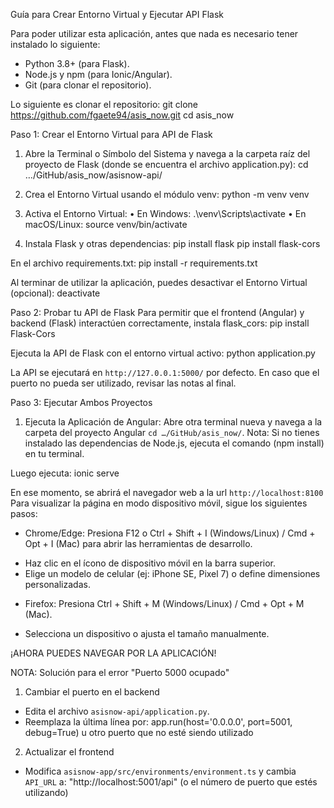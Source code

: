 Guía para Crear Entorno Virtual y Ejecutar API Flask

Para poder utilizar esta aplicación, antes que nada es necesario tener instalado lo siguiente:
- Python 3.8+ (para Flask).
- Node.js y npm (para Ionic/Angular).
- Git (para clonar el repositorio).

Lo siguiente es clonar el repositorio:
git clone https://github.com/fgaete94/asis_now.git
cd asis_now

Paso 1: Crear el Entorno Virtual para API de Flask

1. Abre la Terminal o Símbolo del Sistema y navega a la carpeta raíz del proyecto de Flask (donde se encuentra el archivo application.py):
cd …/GitHub/asis_now/asisnow-api/

2. Crea el Entorno Virtual usando el módulo venv:
python -m venv venv

3. Activa el Entorno Virtual:
•	En Windows:
.\venv\Scripts\activate
•	En macOS/Linux:
source venv/bin/activate

4. Instala Flask y otras dependencias:
pip install flask
pip install flask-cors

En el archivo requirements.txt:
pip install -r requirements.txt

Al terminar de utilizar la aplicación, puedes desactivar el Entorno Virtual (opcional):
deactivate

Paso 2: Probar tu API de Flask
Para permitir que el frontend (Angular) y backend (Flask) interactúen correctamente, instala flask_cors:
pip install Flask-Cors

Ejecuta la API de Flask con el entorno virtual activo:
python application.py

La API se ejecutará en `http://127.0.0.1:5000/` por defecto.
En caso que el puerto no pueda ser utilizado, revisar las notas al final.


Paso 3: Ejecutar Ambos Proyectos

1. Ejecuta la Aplicación de Angular:
Abre otra terminal nueva y navega a la carpeta del proyecto Angular `cd …/GitHub/asis_now/`.
Nota: Si no tienes instalado las dependencias de Node.js, ejecuta el comando (npm install) en tu terminal.

Luego ejecuta:
ionic serve

En ese momento, se abrirá el navegador web a la url `http://localhost:8100`
Para visualizar la página en modo dispositivo móvil, sigue los siguientes pasos:

* Chrome/Edge: Presiona F12 o Ctrl + Shift + I (Windows/Linux) / Cmd + Opt + I (Mac) para abrir las herramientas de desarrollo.
- Haz clic en el ícono de dispositivo móvil en la barra superior.
- Elige un modelo de celular (ej: iPhone SE, Pixel 7) o define dimensiones personalizadas.

* Firefox: Presiona Ctrl + Shift + M (Windows/Linux) / Cmd + Opt + M (Mac).
- Selecciona un dispositivo o ajusta el tamaño manualmente.


¡AHORA PUEDES NAVEGAR POR LA APLICACIÓN!


NOTA: Solución para el error "Puerto 5000 ocupado"

1. Cambiar el puerto en el backend
- Edita el archivo `asisnow-api/application.py`.
- Reemplaza la última línea por: app.run(host='0.0.0.0', port=5001, debug=True) u otro puerto que no esté siendo utilizado

2. Actualizar el frontend
- Modifica `asisnow-app/src/environments/environment.ts` y cambia `API_URL` a: "http://localhost:5001/api" (o el número de puerto que estés utilizando)
